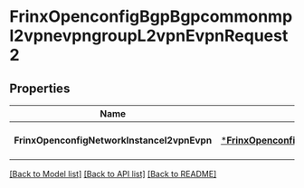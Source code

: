# FrinxOpenconfigBgpBgpcommonmpl2vpnevpngroupL2vpnEvpnRequest2

## Properties
Name | Type | Description | Notes
------------ | ------------- | ------------- | -------------
**FrinxOpenconfigNetworkInstancel2vpnEvpn** | [***FrinxOpenconfigBgpBgpcommonmpl2vpnevpngroupL2vpnEvpn**](frinx.openconfig.bgp.bgpcommonmpl2vpnevpngroup.L2vpnEvpn.md) |  | [optional] [default to null]

[[Back to Model list]](../README.md#documentation-for-models) [[Back to API list]](../README.md#documentation-for-api-endpoints) [[Back to README]](../README.md)


